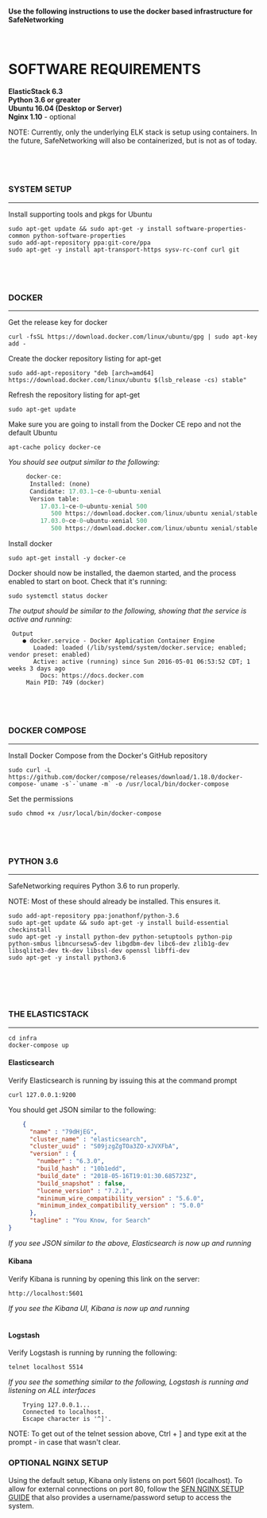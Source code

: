 #### Use the following instructions to use the docker based infrastructure for SafeNetworking
<br/>

# SOFTWARE REQUIREMENTS
**ElasticStack 6.3**  <br/>
**Python 3.6 or greater** <br/>
**Ubuntu 16.04 (Desktop or Server)** <br/>
**Nginx 1.10** - optional<br/>


NOTE: Currently, only the underlying ELK stack is setup using containers. In the future, SafeNetworking will also be containerized, but is not as of today. 
# 
<br/>

### SYSTEM SETUP 
***
Install supporting tools and pkgs for Ubuntu
```
sudo apt-get update && sudo apt-get -y install software-properties-common python-software-properties
sudo add-apt-repository ppa:git-core/ppa
sudo apt-get -y install apt-transport-https sysv-rc-conf curl git
```
# 
<br/>

### DOCKER
***
Get the release key for docker
```
curl -fsSL https://download.docker.com/linux/ubuntu/gpg | sudo apt-key add -
```

Create the docker repository listing for apt-get
```
sudo add-apt-repository "deb [arch=amd64] https://download.docker.com/linux/ubuntu $(lsb_release -cs) stable"
```
Refresh the repository listing for apt-get
```
sudo apt-get update
```
Make sure you are going to install from the Docker CE repo and not the default Ubuntu 
```
apt-cache policy docker-ce
```

*You should see output similar to the following:*
```python
     docker-ce:
      Installed: (none)
      Candidate: 17.03.1~ce-0~ubuntu-xenial
      Version table:
         17.03.1~ce-0~ubuntu-xenial 500
            500 https://download.docker.com/linux/ubuntu xenial/stable amd64 Packages
         17.03.0~ce-0~ubuntu-xenial 500
            500 https://download.docker.com/linux/ubuntu xenial/stable amd64 Packages
```

Install docker
```
sudo apt-get install -y docker-ce
```

Docker should now be installed, the daemon started, and the process enabled to start on boot. Check that it's running:
```
sudo systemctl status docker
```

*The output should be similar to the following, showing that the service is active and running:*
```
 Output
    ● docker.service - Docker Application Container Engine
       Loaded: loaded (/lib/systemd/system/docker.service; enabled; vendor preset: enabled)
       Active: active (running) since Sun 2016-05-01 06:53:52 CDT; 1 weeks 3 days ago
         Docs: https://docs.docker.com
     Main PID: 749 (docker)
```


# 
<br/>

### DOCKER COMPOSE
***
Install Docker Compose from the Docker's GitHub repository
```
sudo curl -L https://github.com/docker/compose/releases/download/1.18.0/docker-compose-`uname -s`-`uname -m` -o /usr/local/bin/docker-compose
```
Set the permissions
```
sudo chmod +x /usr/local/bin/docker-compose
```
# 
<br/>

### PYTHON 3.6
***
SafeNetworking requires Python 3.6 to run properly. 
<br/>

NOTE: Most of these should already be installed.  This ensures it.  
```
sudo add-apt-repository ppa:jonathonf/python-3.6
sudo apt-get update && sudo apt-get -y install build-essential checkinstall 
sudo apt-get -y install python-dev python-setuptools python-pip python-smbus libncursesw5-dev libgdbm-dev libc6-dev zlib1g-dev libsqlite3-dev tk-dev libssl-dev openssl libffi-dev 
sudo apt-get -y install python3.6
```
# 

</br></br>
### THE ELASTICSTACK
***
```
cd infra
docker-compose up
```
#### Elasticsearch
Verify Elasticsearch is running by issuing this at the command prompt
```
curl 127.0.0.1:9200
```
You should get JSON similar to the following:
```json
    {
      "name" : "79dHjEG",
      "cluster_name" : "elasticsearch",
      "cluster_uuid" : "S09jzgZgTOa3ZO-xJVXFbA",
      "version" : {
        "number" : "6.3.0",
        "build_hash" : "10b1edd",
        "build_date" : "2018-05-16T19:01:30.685723Z",
        "build_snapshot" : false,
        "lucene_version" : "7.2.1",
        "minimum_wire_compatibility_version" : "5.6.0",
        "minimum_index_compatibility_version" : "5.0.0"
      },
      "tagline" : "You Know, for Search"
}
```
*If you see JSON similar to the above, Elasticsearch is now up and running*

#### Kibana
Verify Kibana is running by opening this link on the server: 
```
http://localhost:5601
```
*If you see the Kibana UI, Kibana is now up and running*
</br>
</br>
#### Logstash
Verify Logstash is running by running the following: 
```
telnet localhost 5514
```
*If you see the something similar to the following, Logstash is running and listening on ALL interfaces*
```
    Trying 127.0.0.1...
    Connected to localhost.
    Escape character is '^]'.
```
NOTE: To get out of the telnet session above, Ctrl + ] and type exit at the prompt - in case that wasn't clear.

### OPTIONAL NGINX SETUP
Using the default setup, Kibana only listens on port 5601 (localhost).  To allow for external connections on port 80, follow the [SFN NGINX SETUP GUIDE](https://github.com/PaloAltoNetworks/safe-networking/wiki/NGINX-Setup) that also provides a username/password setup to access the system. 